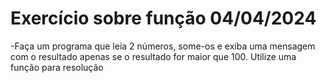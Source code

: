 # Exercício sobre função 04/04/2024

-Faça um programa que leia 2 números, some-os e exiba uma mensagem com o resultado apenas se o resultado for maior que 100. Utilize uma função para resolução
